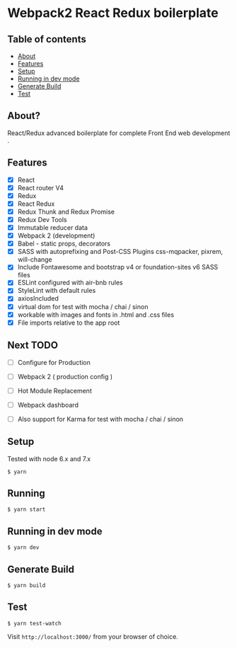 # Webpack2 React Redux boilerplate

## Table of contents
* [About](#user-content-what-is-this)
* [Features](#user-content-features)
* [Setup](#user-content-setup)
* [Running in dev mode](#user-content-running-in-dev-mode)
* [Generate Build](#user-content-running-in-dev-mode)
* [Test](#user-content-running-in-dev-mode)




## About?

React/Redux advanced boilerplate for complete Front End web development .


## Features

- [x] React
- [x] React router V4
- [x] Redux
- [x] React Redux
- [x] Redux Thunk and Redux Promise
- [x] Redux Dev Tools
- [x] Immutable reducer data
- [x] Webpack 2 (development)
- [x] Babel - static props, decorators
- [x] SASS with autoprefixing and Post-CSS Plugins css-mqpacker, pixrem, will-change
- [x] Include Fontawesome and bootstrap v4 or foundation-sites v6 SASS files
- [x] ESLint configured with air-bnb rules
- [x] StyleLint with default rules
- [x] axiosIncluded
- [x] virtual dom for test with mocha / chai / sinon
- [x] workable with images and fonts in .html and .css files
- [x] File imports relative to the app root

## Next TODO

- [ ] Configure for Production
- [ ] Webpack 2 ( production config )
- [ ] Hot Module Replacement
- [ ] Webpack dashboard
- [ ] Also support for Karma for test with mocha / chai / sinon


## Setup

Tested with node 6.x and 7.x

```
$ yarn
```
## Running

```
$ yarn start
```

## Running in dev mode

```
$ yarn dev
```

## Generate Build

```
$ yarn build
```
## Test

```
$ yarn test-watch
```

Visit `http://localhost:3000/` from your browser of choice.

